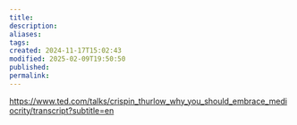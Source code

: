 ```yaml
---
title: 
description: 
aliases: 
tags: 
created: 2024-11-17T15:02:43
modified: 2025-02-09T19:50:50
published: 
permalink: 
---
```


https://www.ted.com/talks/crispin_thurlow_why_you_should_embrace_mediocrity/transcript?subtitle=en
